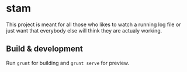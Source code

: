 # stam

This project is meant for all those who likes to watch a running log file or just want that everybody else will think they are actualy working.


## Build & development

Run `grunt` for building and `grunt serve` for preview.

